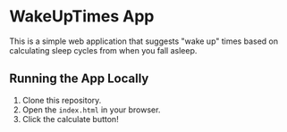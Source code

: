 # WakeUpTimes App
 
This is a simple web application that suggests "wake up" times based on calculating sleep cycles from when you fall asleep.
 
## Running the App Locally
 
1. Clone this repository.
2. Open the `index.html` in your browser.
3. Click the calculate button!
